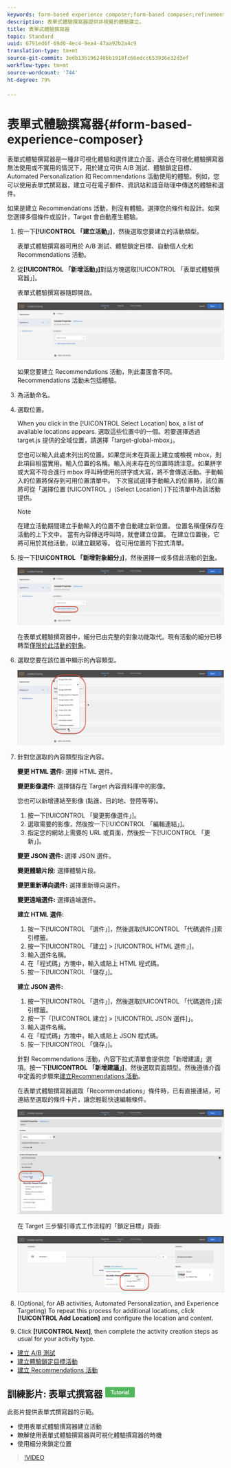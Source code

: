 ```yaml
---
keywords: form-based experience composer;form-based composer;refinements
description: 表單式體驗撰寫器提供非視覺的體驗建立。
title: 表單式體驗撰寫器
topic: Standard
uuid: 6791ed6f-69d0-4ec4-9ea4-47aa92b2a4c9
translation-type: tm+mt
source-git-commit: 3edb13b196240bb1918fc66edcc653936e32d3ef
workflow-type: tm+mt
source-wordcount: '744'
ht-degree: 79%

---
```



# 表單式體驗撰寫器{#form-based-experience-composer}

表單式體驗撰寫器是一種非可視化體驗和選件建立介面，適合在可視化體驗撰寫器無法使用或不實用的情況下，用於建立可供 A/B 測試、體驗鎖定目標、Automated Personalization 和 Recommendations 活動使用的體驗。例如，您可以使用表單式撰寫器，建立可在電子郵件、資訊站和語音助理中傳送的體驗和選件。

如果是建立 Recommendations 活動，則沒有體驗。選擇您的條件和設計。如果您選擇多個條件或設計，Target 會自動產生體驗。

1. 按一下&#x200B;**[!UICONTROL 「建立活動」]**，然後選取您要建立的活動類型。

   表單式體驗撰寫器可用於 A/B 測試、體驗鎖定目標、自動個人化和 Recommendations 活動。
1. 從&#x200B;**[!UICONTROL 「新增活動」]**&#x200B;對話方塊選取[!UICONTROL 「表單式體驗撰寫器」]。

   表單式體驗撰寫器隨即開啟。

   ![](assets/location_refinements.png)

   如果您要建立 Recommendations 活動，則此畫面會不同。Recommendations 活動未包括體驗。
1. 為活動命名。
1. 選取位置。

   When you click in the [!UICONTROL Select Location] box, a list of available locations appears. 選取這些位置中的一個。若要選擇透過 target.js 提供的全域位置，請選擇「target-global-mbox」。

   您也可以輸入此處未列出的位置。如果您尚未在頁面上建立或檢視 mbox，則此項目相當實用。輸入位置的名稱。輸入尚未存在的位置時請注意。如果拼字或大寫不符合進行 mbox 呼叫時使用的拼字或大寫，將不會傳送活動。手動輸入的位置將保存到可用位置清單中。 下次嘗試選擇手動輸入的位置時，該位置將可從「選擇位置 [!UICONTROL 」(Select Location] )下拉清單中為該活動提供。

   >[!NOTE]
   >
   >在建立活動期間建立手動輸入的位置不會自動建立新位置。 位置名稱僅保存在活動的上下文中。 當有內容傳送呼叫時，就會建立位置。 在建立位置後，它將可用於其他活動，以建立觀眾等。 從可用位置的下拉式清單。

1. 按一下&#x200B;**[!UICONTROL 「新增對象細分」]**，然後選擇一或多個此活動的[對象](../c-target/target.md#concept_A782F8481A5041EBA75103CB26376522)。

   ![](assets/location_refinements_2.png)

   在表單式體驗撰寫器中，細分已由完整的對象功能取代。現有活動的細分已移轉至[僅限於此活動的對象](../c-target/creating-activity-only-audience.md#concept_A6BADCF530ED4AE1852E677FEBE68483)。
1. 選取您要在該位置中顯示的內容類型。

   ![](assets/form_content.png)

1. 針對您選取的內容類型指定內容。

   **變更 HTML 選件:** 選擇 HTML 選件。

   **變更影像選件:** 選擇儲存在 Target 內容資料庫中的影像。

   您也可以新增連結至影像 (點進、目的地、登陸等等)。

   1. 按一下[!UICONTROL 「變更影像選件」]。
   1. 選取需要的影像，然後按一下[!UICONTROL 「編輯連結」]。
   1. 指定您的網站上需要的 URL 或頁面，然後按一下[!UICONTROL 「更新」]。

   **變更 JSON 選件:** 選擇 JSON 選件。

   **變更體驗片段:** 選擇體驗片段。

   **變更重新導向選件:** 選擇重新導向選件。

   **變更遠端選件:** 選擇遠端選件。

   **建立 HTML 選件:**

   1. 按一下[!UICONTROL 「選件」]，然後選取[!UICONTROL 「代碼選件」]索引標籤。
   1. 按一下[!UICONTROL 「建立] > [!UICONTROL HTML 選件」]。
   1. 輸入選件名稱。
   1. 在「程式碼」方塊中，輸入或貼上 HTML 程式碼。
   1. 按一下[!UICONTROL 「儲存」]。

   **建立 JSON 選件:**

   1. 按一下[!UICONTROL 「選件」]，然後選取[!UICONTROL 「代碼選件」]索引標籤。
   1. 按一下「[!UICONTROL 建立] > [!UICONTROL JSON 選件]」。
   1. 輸入選件名稱。
   1. 在「程式碼」方塊中，輸入或貼上 JSON 程式碼。
   1. 按一下[!UICONTROL 「儲存」]。

   針對 Recommendations 活動，內容下拉式清單會提供您「新增建議」選項。按一下&#x200B;**[!UICONTROL 「新增建議」]**，然後選取頁面類型。然後遵循介面中定義的步驟來[建立Recommendations 活動](/help/c-recommendations/t-create-recs-activity/create-recs-activity.md)。

   在表單式體驗撰寫器選取「Recommendations」條件時，已有直接連結，可連結至選取的條件卡片，讓您輕鬆快速編輯條件。

   ![](assets/change_criteria.png)

   在 Target 三步驟引導式工作流程的「鎖定目標」頁面:

   ![](assets/change_criteria_2.png)

1. (Optional, for AB activities, Automated Personalization, and Experience Targeting) To repeat this process for additional locations, click **[!UICONTROL Add Location]** and configure the location and content.
1. Click **[!UICONTROL Next]**, then complete the activity creation steps as usual for your activity type.

* [建立 A/B 測試](../c-activities/t-test-ab/t-test-create-ab/test-create-ab.md#task_68C8079BF9FF4625A3BD6680D554BB72)
* [建立體驗鎖定目標活動](../c-activities/t-experience-target/t-xt-create/xt-create.md#task_D6B3429AC31549E1A70EDF04B3DDC765)
* [建立 Recommendations 活動](../c-recommendations/t-create-recs-activity/create-recs-activity.md#task_6874328773C64C44A73F0A130AD3F96F)

## 訓練影片: 表單式撰寫器 ![教學課程徽章](/help/assets/tutorial.png)

此影片提供表單式撰寫器的示範。

* 使用表單式體驗撰寫器建立活動
* 瞭解使用表單式體驗撰寫器與可視化體驗撰寫器的時機
* 使用細分來鎖定位置

>[!VIDEO](https://video.tv.adobe.com/v/17390)